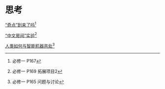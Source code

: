 # 思考

[“奇点”到来了吗](#user-content-fn-1)[^1]

[“中文房间”实验](#user-content-fn-2)[^2]

[人类如何与智能机器共处](#user-content-fn-3)[^3]

[^1]: 必修一 P167

[^2]: 必修一 P169 拓展项目2

[^3]: 必修一 P165 问题与讨论